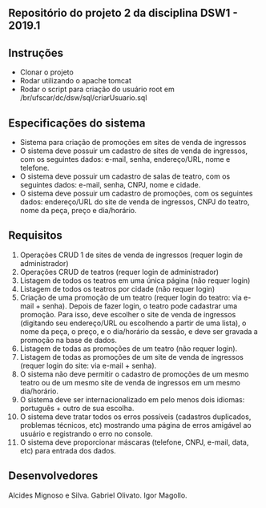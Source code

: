 ## Repositório do projeto 2 da disciplina DSW1 - 2019.1

## Instruções

- Clonar o projeto
- Rodar utilizando o apache tomcat
- Rodar o script para criação do usuário root em /br/ufscar/dc/dsw/sql/criarUsuario.sql

## Especificações do sistema

- Sistema para criação de promoções em sites de venda de ingressos
- O sistema deve possuir um cadastro de sites de venda de ingressos, com os
seguintes dados: e-mail, senha, endereço/URL, nome e telefone.
- O sistema deve possuir um cadastro de salas de teatro, com os seguintes dados:
e-mail, senha, CNPJ, nome e cidade.
- O sistema deve possuir um cadastro de promoções, com os seguintes dados:
endereço/URL do site de venda de ingressos, CNPJ do teatro, nome da peça,
preço e dia/horário.

## Requisitos
1. Operações CRUD 1 de sites de venda de ingressos (requer login de
administrador)
2. Operações CRUD de teatros (requer login de administrador)
3. Listagem de todos os teatros em uma única página (não requer login)
4. Listagem de todos os teatros por cidade (não requer login)
5. Criação de uma promoção de um teatro (requer login do teatro: via e-
mail + senha). Depois de fazer login, o teatro pode cadastrar uma
promoção. Para isso, deve escolher o site de venda de ingressos
(digitando seu endereço/URL ou escolhendo a partir de uma lista), o nome
da peça, o preço, e o dia/horário da sessão, e deve ser gravada a
promoção na base de dados.
6. Listagem de todas as promoções de um teatro (não requer login).
7. Listagem de todas as promoções de um site de venda de ingressos
(requer login do site: via e-mail + senha).
8. O sistema não deve permitir o cadastro de promoções de um mesmo
teatro ou de um mesmo site de venda de ingressos em um mesmo
dia/horário.
9. O sistema deve ser internacionalizado em pelo menos dois idiomas:
português + outro de sua escolha.
10. O sistema deve tratar todos os erros possíveis (cadastros duplicados, problemas
técnicos, etc) mostrando uma página de erros amigável ao usuário e registrando
o erro no console.
11. O sistema deve proporcionar máscaras (telefone,
CNPJ, e-mail, data, etc) para entrada dos dados.

## Desenvolvedores
Alcides Mignoso e Silva.
Gabriel Olivato.
Igor Magollo.

